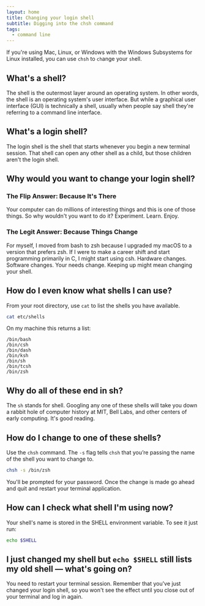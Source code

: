 ```yaml
---
layout: home
title: Changing your login shell
subtitle: Digging into the chsh command
tags:
  - command line
---
```


If you're using Mac, Linux, or Windows with the Windows Subsystems for Linux installed, you can use `chsh` to `ch`ange your `sh`ell.

## What's a shell?

The shell is the outermost layer around an operating system. In other words, the shell is an operating system's user interface. But while a graphical user interface (GUI) is technically a shell, usually when people say shell they're referring to a command line interface.

## What's a login shell?

The login shell is the shell that starts whenever you begin a new terminal session. That shell can open any other shell as a child, but those children aren't the login shell.

## Why would you want to change your login shell?

### The Flip Answer: Because It's There

Your computer can do millions of interesting things and this is one of those things. So why wouldn't you want to do it? Experiment. Learn. Enjoy.

### The Legit Answer: Because Things Change

For myself, I moved from bash to zsh because I upgraded my macOS to a version that prefers zsh. If I were to make a career shift and start programming primarily in C, I might start using csh. Hardware changes. Software changes. Your needs change. Keeping up might mean changing your shell.

## How do I even know what shells I can use?

From your root directory, use `cat` to list the shells you have available.

```bash
cat etc/shells
```

On my machine this returns a list:

```
/bin/bash
/bin/csh
/bin/dash
/bin/ksh
/bin/sh
/bin/tcsh
/bin/zsh
```

## Why do all of these end in sh?

The `sh` stands for shell. Googling any one of these shells will take you down a rabbit hole of computer history at MIT, Bell Labs, and other centers of early computing. It's good reading.

## How do I change to one of these shells?

Use the `chsh` command. The `-s` flag tells `chsh` that you’re passing the name of the shell you want to change to.

```bash
chsh -s /bin/zsh
```

You'll be prompted for your password. Once the change is made go ahead and quit and restart your terminal application.

## How can I check what shell I'm using now?

Your shell's name is stored in the SHELL environment variable. To see it just run:

```bash
echo $SHELL
```

## I just changed my shell but `echo $SHELL` still lists my old shell — what's going on?

You need to restart your terminal session. Remember that you've just changed your login shell, so you won't see the effect until you close out of your terminal and log in again.
